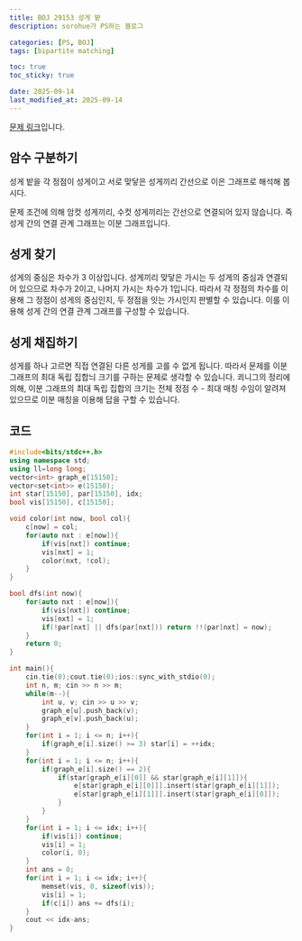 ```yaml
---
title: BOJ 29153 성게 밭
description: sorohue가 PS하는 블로그

categories: [PS, BOJ]
tags: [bipartite matching]

toc: true
toc_sticky: true

date: 2025-09-14
last_modified_at: 2025-09-14
---
```


[문제 링크](https://boj.kr/29153)입니다.

## 암수 구분하기

성게 밭을 각 정점이 성게이고 서로 맞닿은 성게끼리 간선으로 이은 그래프로 해석해 봅시다.

문제 조건에 의해 암컷 성게끼리, 수컷 성게끼리는 간선으로 연결되어 있지 않습니다. 즉 성게 간의 연결 관계 그래프는 이분 그래프입니다.

## 성게 찾기

성게의 중심은 차수가 3 이상입니다. 성게끼리 맞닿은 가시는 두 성게의 중심과 연결되어 있으므로 차수가 2이고, 나머지 가시는 차수가 1입니다. 따라서 각 정점의 차수를 이용해 그 정점이 성게의 중심인지, 두 정점을 잇는 가시인지 판별할 수 있습니다. 이를 이용해 성게 간의 연결 관계 그래프를 구성할 수 있습니다.

## 성게 채집하기

성게를 하나 고르면 직접 연결된 다른 성게를 고를 수 없게 됩니다. 따라서 문제를 이분 그래프의 최대 독립 집합늬 크기를 구하는 문제로 생각할 수 있습니다. 쾨니그의 정리에 의해, 이분 그래프의 최대 독립 집합의 크기는 전체 정점 수 - 최대 매칭 수임이 알려져 있으므로 이분 매칭을 이용해 답을 구할 수 있습니다.

## 코드

```cpp
#include<bits/stdc++.h>
using namespace std;
using ll=long long;
vector<int> graph_e[15150];
vector<set<int>> e(15150);
int star[15150], par[15150], idx;
bool vis[15150], c[15150];

void color(int now, bool col){
	c[now] = col;
	for(auto nxt : e[now]){
		if(vis[nxt]) continue;
		vis[nxt] = 1;
		color(nxt, !col);
	}
}

bool dfs(int now){
	for(auto nxt : e[now]){
		if(vis[nxt]) continue;
		vis[nxt] = 1;
		if(!par[nxt] || dfs(par[nxt])) return !!(par[nxt] = now);
	}
	return 0;
}

int main(){
	cin.tie(0);cout.tie(0);ios::sync_with_stdio(0);
	int n, m; cin >> n >> m;
	while(m--){
		int u, v; cin >> u >> v;
		graph_e[u].push_back(v);
		graph_e[v].push_back(u);
	}
	for(int i = 1; i <= n; i++){
		if(graph_e[i].size() >= 3) star[i] = ++idx;
	}
	for(int i = 1; i <= n; i++){
		if(graph_e[i].size() == 2){
			if(star[graph_e[i][0]] && star[graph_e[i][1]]){
				e[star[graph_e[i][0]]].insert(star[graph_e[i][1]]);
				e[star[graph_e[i][1]]].insert(star[graph_e[i][0]]);			
			}
		}
	}
	for(int i = 1; i <= idx; i++){
		if(vis[i]) continue;
		vis[i] = 1;
		color(i, 0);
	}
	int ans = 0;
	for(int i = 1; i <= idx; i++){
		memset(vis, 0, sizeof(vis));
		vis[i] = 1;
		if(c[i]) ans += dfs(i);
	}
	cout << idx-ans;
}
```